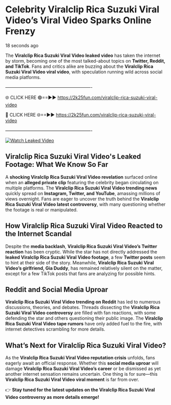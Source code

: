 # Celebrity Viralclip Rica Suzuki Viral Video’s Viral Video Sparks Online Frenzy

18 seconds ago

The **Viralclip Rica Suzuki Viral Video leaked video** has taken the internet by storm, becoming one of the most talked-about topics on **Twitter, Reddit, and TikTok**. Fans and critics alike are buzzing about the **Viralclip Rica Suzuki Viral Video viral video**, with speculation running wild across social media platforms.

———————————————————-

🌐 CLICK HERE 🟢==►► https://2k25fun.com/viralclip-rica-suzuki-viral-video

🔴 CLICK HERE 🌐==►► https://2k25fun.com/viralclip-rica-suzuki-viral-video

———————————————————-

[![Watch Leaked Video](https://miro.medium.com/v2/resize:fit:828/format:webp/1*cilzJN44JGOrTw9NJCrNHA.gif "Watch Leaked Video")](https://2k25fun.com/viralclip-rica-suzuki-viral-video)

## **Viralclip Rica Suzuki Viral Video's Leaked Footage: What We Know So Far**  
A **shocking Viralclip Rica Suzuki Viral Video revelation** surfaced online when an **alleged private clip** featuring the celebrity began circulating on multiple platforms. The **Viralclip Rica Suzuki Viral Video trending news** quickly spread on **Instagram, Twitter, and YouTube**, amassing millions of views overnight. Fans are eager to uncover the truth behind the **Viralclip Rica Suzuki Viral Video latest controversy**, with many questioning whether the footage is real or manipulated.  

## **How Viralclip Rica Suzuki Viral Video Reacted to the Internet Scandal**  
Despite the **media backlash**, **Viralclip Rica Suzuki Viral Video’s Twitter reaction** has been cryptic. While the star has not directly addressed the **leaked Viralclip Rica Suzuki Viral Video footage**, a few **Twitter posts** seem to hint at their side of the story. Meanwhile, **Viralclip Rica Suzuki Viral Video’s girlfriend, Gia Duddy**, has remained relatively silent on the matter, except for a few TikTok posts that fans are analyzing for possible hints.  

## **Reddit and Social Media Uproar**  
**Viralclip Rica Suzuki Viral Video trending on Reddit** has led to numerous discussions, theories, and debates. Threads dissecting the **Viralclip Rica Suzuki Viral Video controversy** are filled with fan reactions, with some defending the star and others questioning their public image. The **Viralclip Rica Suzuki Viral Video tape rumors** have only added fuel to the fire, with internet detectives scrambling for more details.  

## **What’s Next for Viralclip Rica Suzuki Viral Video?**  
As the **Viralclip Rica Suzuki Viral Video reputation crisis** unfolds, fans eagerly await an official response. Whether this **social media uproar** will damage **Viralclip Rica Suzuki Viral Video’s career** or be dismissed as yet another internet sensation remains uncertain. One thing is for sure—this **Viralclip Rica Suzuki Viral Video viral moment** is far from over.  

👉 **Stay tuned for the latest updates on the Viralclip Rica Suzuki Viral Video controversy as more details emerge!**  